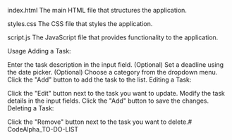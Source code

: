 index.html
The main HTML file that structures the application.

styles.css
The CSS file that styles the application.

script.js
The JavaScript file that provides functionality to the application.

Usage
Adding a Task:

Enter the task description in the input field.
(Optional) Set a deadline using the date picker.
(Optional) Choose a category from the dropdown menu.
Click the "Add" button to add the task to the list.
Editing a Task:

Click the "Edit" button next to the task you want to update.
Modify the task details in the input fields.
Click the "Add" button to save the changes.
Deleting a Task:

Click the "Remove" button next to the task you want to delete.#   C o d e A l p h a _ T O - D O - L I S T  
 